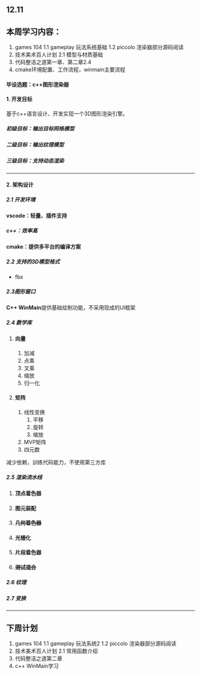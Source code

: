 ## 12.11

## 本周学习内容：

1. games 104
        1.1 gameplay 玩法系统基础
        1.2 piccolo 渲染器部分源码阅读
2. 技术美术百人计划
        2.1 模型与材质基础
3. 代码整洁之道第一章、第二章2.4
4. cmake环境配置、工作流程，winmain主要流程

#### 毕设选题：c++图形渲染器

#### 1. 开发目标

基于c++语言设计、开发实现一个3D图形渲染引擎。

##### 初级目标：输出目标网格模型

##### 二级目标：输出纹理模型

##### 三级目标：支持动态渲染

------

#### 2. 架构设计

##### 2.1 开发环境

**vscode：轻量、插件支持**

##### **c++：效率高**

**cmake：提供多平台的编译方案**

##### 2.2 支持的3D模型格式

-   fbx

##### 2.3图形窗口

**C++ WinMain**提供基础绘制功能，不采用现成的UI框架

##### 2.4 数学库

1.   #### 向量

     1.   加减
     2.   点乘
     3.   叉乘
     4.   缩放
     5.   归一化

2.   #### 矩阵

     1.   线性变换
          1.   平移
          2.   旋转
          3.   缩放
     2.   MVP矩阵
     3.   四元数

减少依赖，训练代码能力，不使用第三方库

##### 2.5 渲染流水线

1.   #### 顶点着色器

2.   #### 图元装配

3.   #### ~~几何着色器~~

4.   #### 光栅化

5.   #### 片段着色器

6.   #### ~~测试混合~~

##### 2.6 纹理

##### 2.7 变换

------



## 下周计划

1. games 104
        1.1 gameplay 玩法系统2
        1.2 piccolo 渲染器部分源码阅读
2. 技术美术百人计划
        2.1 常用函数介绍
3. 代码整洁之道第二章
4. c++ WinMain学习